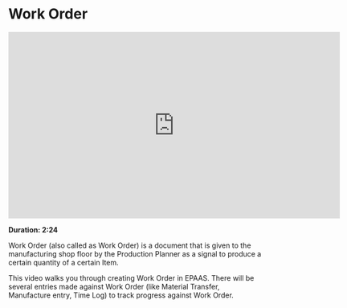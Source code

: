 <!-- add-breadcrumbs -->
# Work Order

<iframe width="660" height="371" src="https://www.youtube.com/embed/ZotgLyp2YFY" frameborder="0" allowfullscreen></iframe>

**Duration: 2:24**

Work Order (also called as Work Order) is a document that is given to the manufacturing shop floor by the Production Planner as a signal to produce a certain quantity of a certain Item.

This video walks you through creating Work Order in EPAAS. There will be several entries made against Work Order (like Material Transfer, Manufacture entry, Time Log) to track progress against Work Order.
